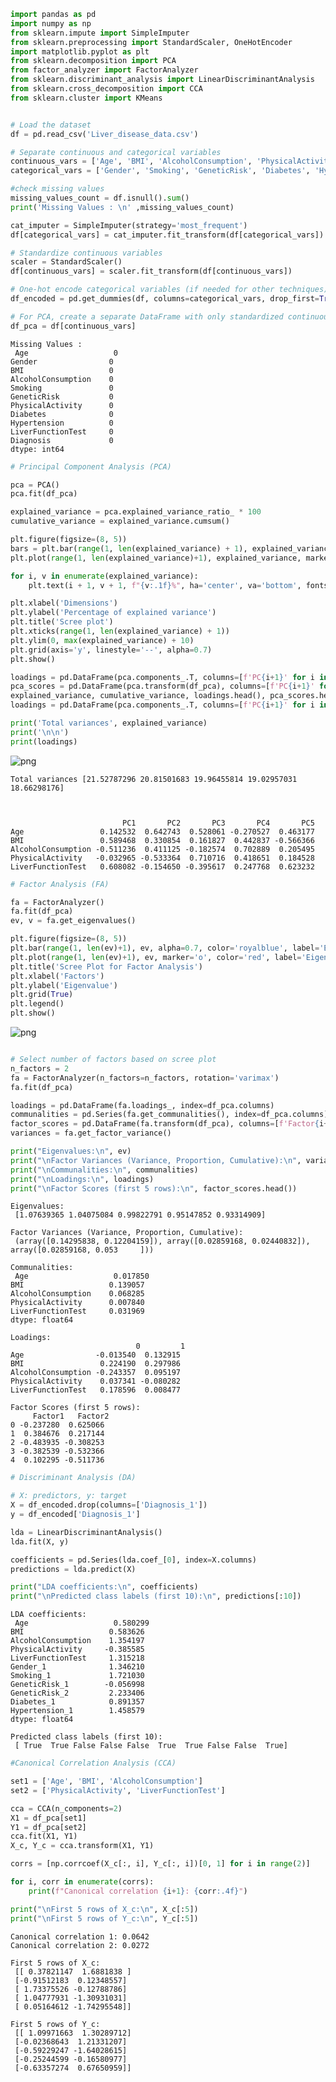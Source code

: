```python
import pandas as pd
import numpy as np
from sklearn.impute import SimpleImputer
from sklearn.preprocessing import StandardScaler, OneHotEncoder
import matplotlib.pyplot as plt
from sklearn.decomposition import PCA
from factor_analyzer import FactorAnalyzer
from sklearn.discriminant_analysis import LinearDiscriminantAnalysis
from sklearn.cross_decomposition import CCA
from sklearn.cluster import KMeans
```


```python

# Load the dataset
df = pd.read_csv('Liver_disease_data.csv')

# Separate continuous and categorical variables
continuous_vars = ['Age', 'BMI', 'AlcoholConsumption', 'PhysicalActivity', 'LiverFunctionTest']
categorical_vars = ['Gender', 'Smoking', 'GeneticRisk', 'Diabetes', 'Hypertension', 'Diagnosis']

#check missing values 
missing_values_count = df.isnull().sum()
print('Missing Values : \n' ,missing_values_count)

cat_imputer = SimpleImputer(strategy='most_frequent')
df[categorical_vars] = cat_imputer.fit_transform(df[categorical_vars])

# Standardize continuous variables
scaler = StandardScaler()
df[continuous_vars] = scaler.fit_transform(df[continuous_vars])

# One-hot encode categorical variables (if needed for other techniques)
df_encoded = pd.get_dummies(df, columns=categorical_vars, drop_first=True)

# For PCA, create a separate DataFrame with only standardized continuous variables
df_pca = df[continuous_vars]

```

    Missing Values : 
     Age                   0
    Gender                0
    BMI                   0
    AlcoholConsumption    0
    Smoking               0
    GeneticRisk           0
    PhysicalActivity      0
    Diabetes              0
    Hypertension          0
    LiverFunctionTest     0
    Diagnosis             0
    dtype: int64
    


```python
# Principal Component Analysis (PCA)

pca = PCA()
pca.fit(df_pca)

explained_variance = pca.explained_variance_ratio_ * 100 
cumulative_variance = explained_variance.cumsum()

plt.figure(figsize=(8, 5))
bars = plt.bar(range(1, len(explained_variance) + 1), explained_variance, alpha=0.7, color='royalblue')
plt.plot(range(1, len(explained_variance)+1), explained_variance, marker='o', color='red', label='Eigenvalues Line')

for i, v in enumerate(explained_variance):
    plt.text(i + 1, v + 1, f"{v:.1f}%", ha='center', va='bottom', fontsize=9)

plt.xlabel('Dimensions')
plt.ylabel('Percentage of explained variance')
plt.title('Scree plot')
plt.xticks(range(1, len(explained_variance) + 1))
plt.ylim(0, max(explained_variance) + 10)
plt.grid(axis='y', linestyle='--', alpha=0.7)
plt.show()

loadings = pd.DataFrame(pca.components_.T, columns=[f'PC{i+1}' for i in range(len(df_pca.columns))], index=df_pca.columns)
pca_scores = pd.DataFrame(pca.transform(df_pca), columns=[f'PC{i+1}' for i in range(len(df_pca.columns))])
explained_variance, cumulative_variance, loadings.head(), pca_scores.head()
loadings = pd.DataFrame(pca.components_.T, columns=[f'PC{i+1}' for i in range(len(df_pca.columns))], index=df_pca.columns)

print('Total variances', explained_variance)
print('\n\n')
print(loadings)
```


    
![png](output_2_0.png)
    


    Total variances [21.52787296 20.81501683 19.96455814 19.02957031 18.66298176]
    
    
    
                             PC1       PC2       PC3       PC4       PC5
    Age                 0.142532  0.642743  0.528061 -0.270527  0.463177
    BMI                 0.589468  0.330854  0.161827  0.442837 -0.566366
    AlcoholConsumption -0.511236  0.411125 -0.182574  0.702889  0.205495
    PhysicalActivity   -0.032965 -0.533364  0.710716  0.418651  0.184528
    LiverFunctionTest   0.608082 -0.154650 -0.395617  0.247768  0.623232
    


```python
# Factor Analysis (FA)

fa = FactorAnalyzer()
fa.fit(df_pca)
ev, v = fa.get_eigenvalues()

plt.figure(figsize=(8, 5))
plt.bar(range(1, len(ev)+1), ev, alpha=0.7, color='royalblue', label='Eigenvalues')
plt.plot(range(1, len(ev)+1), ev, marker='o', color='red', label='Eigenvalues Line')
plt.title('Scree Plot for Factor Analysis')
plt.xlabel('Factors')
plt.ylabel('Eigenvalue')
plt.grid(True)
plt.legend()
plt.show()

```



    
![png](output_3_1.png)
    



```python

# Select number of factors based on scree plot
n_factors = 2
fa = FactorAnalyzer(n_factors=n_factors, rotation='varimax')
fa.fit(df_pca)

loadings = pd.DataFrame(fa.loadings_, index=df_pca.columns)
communalities = pd.Series(fa.get_communalities(), index=df_pca.columns)
factor_scores = pd.DataFrame(fa.transform(df_pca), columns=[f'Factor{i+1}' for i in range(n_factors)])
variances = fa.get_factor_variance()

print("Eigenvalues:\n", ev)
print("\nFactor Variances (Variance, Proportion, Cumulative):\n", variances)
print("\nCommunalities:\n", communalities)
print("\nLoadings:\n", loadings)
print("\nFactor Scores (first 5 rows):\n", factor_scores.head())

```

    Eigenvalues:
     [1.07639365 1.04075084 0.99822791 0.95147852 0.93314909]
    
    Factor Variances (Variance, Proportion, Cumulative):
     (array([0.14295838, 0.12204159]), array([0.02859168, 0.02440832]), array([0.02859168, 0.053     ]))
    
    Communalities:
     Age                   0.017850
    BMI                   0.139057
    AlcoholConsumption    0.068285
    PhysicalActivity      0.007840
    LiverFunctionTest     0.031969
    dtype: float64
    
    Loadings:
                                0         1
    Age                -0.013540  0.132915
    BMI                 0.224190  0.297986
    AlcoholConsumption -0.243357  0.095197
    PhysicalActivity    0.037341 -0.080282
    LiverFunctionTest   0.178596  0.008477
    
    Factor Scores (first 5 rows):
         Factor1   Factor2
    0 -0.237280  0.625066
    1  0.384676  0.217144
    2 -0.483935 -0.308253
    3 -0.382539 -0.532366
    4  0.102295 -0.511736
    

 


```python
# Discriminant Analysis (DA) 

# X: predictors, y: target
X = df_encoded.drop(columns=['Diagnosis_1'])  
y = df_encoded['Diagnosis_1']                

lda = LinearDiscriminantAnalysis()
lda.fit(X, y)

coefficients = pd.Series(lda.coef_[0], index=X.columns)
predictions = lda.predict(X)

print("LDA coefficients:\n", coefficients)
print("\nPredicted class labels (first 10):\n", predictions[:10])

```

    LDA coefficients:
     Age                   0.580299
    BMI                   0.583626
    AlcoholConsumption    1.354197
    PhysicalActivity     -0.385585
    LiverFunctionTest     1.315218
    Gender_1              1.346210
    Smoking_1             1.721030
    GeneticRisk_1        -0.056998
    GeneticRisk_2         2.233406
    Diabetes_1            0.891357
    Hypertension_1        1.458579
    dtype: float64
    
    Predicted class labels (first 10):
     [ True  True False False False  True  True False False  True]
    


```python
#Canonical Correlation Analysis (CCA)

set1 = ['Age', 'BMI', 'AlcoholConsumption']
set2 = ['PhysicalActivity', 'LiverFunctionTest']

cca = CCA(n_components=2)
X1 = df_pca[set1]
Y1 = df_pca[set2]
cca.fit(X1, Y1)
X_c, Y_c = cca.transform(X1, Y1)

corrs = [np.corrcoef(X_c[:, i], Y_c[:, i])[0, 1] for i in range(2)]

for i, corr in enumerate(corrs):
    print(f"Canonical correlation {i+1}: {corr:.4f}")

print("\nFirst 5 rows of X_c:\n", X_c[:5])
print("\nFirst 5 rows of Y_c:\n", Y_c[:5])

```

    Canonical correlation 1: 0.0642
    Canonical correlation 2: 0.0272
    
    First 5 rows of X_c:
     [[ 0.37821147  1.6881838 ]
     [-0.91512183  0.12348557]
     [ 1.73375526 -0.12788786]
     [ 1.04777931 -1.30931031]
     [ 0.05164612 -1.74295548]]
    
    First 5 rows of Y_c:
     [[ 1.09971663  1.30289712]
     [-0.02368643  1.21331207]
     [-0.59229247 -1.64028615]
     [-0.25244599 -0.16580977]
     [-0.63357274  0.67650959]]
    


```python

```
